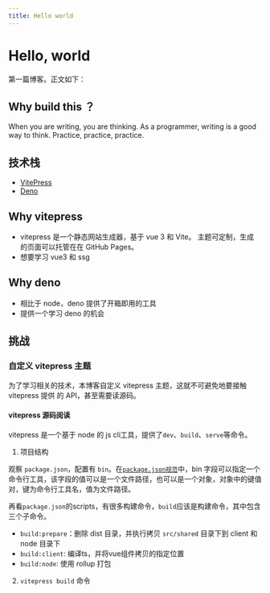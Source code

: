 ```yaml
---
title: Hello world
---
```


# Hello, world

第一篇博客。正文如下：

## Why build this ？

When you are writing, you are thinking. As a programmer, writing is a good way
to think. Practice, practice, practice.

## 技术栈

- [VitePress](https://vitepress.dev/)
- [Deno](https://github.com/denoland/deno/)

## Why vitepress

- vitepress 是一个静态网站生成器，基于 vue 3 和 Vite。 主题可定制，生成
  的页面可以托管在在 GitHub Pages。
- 想要学习 vue3 和 ssg

## Why deno

- 相比于 node，deno 提供了开箱即用的工具
- 提供一个学习 deno 的机会

## 挑战

### 自定义 vitepress 主题

为了学习相关的技术，本博客自定义 vitepress 主题，这就不可避免地要接触 vitepress
提供 的 API，甚至需要读源码。

#### vitepress 源码阅读

vitepress 是一个基于 node 的 js cli工具，提供了`dev`、`build`、`serve`等命令。

1. 项目结构

观察 `package.json`，配置有
`bin`。在[`package.json规范`](https://docs.npmjs.com/cli/v10/configuring-npm/package-json#bin)中，bin
字段可以指定一个命令行工具，该字段的值可以是一个文件路径，也可以是一个对象，对象中的键值对，键为命令行工具名，值为文件路径。

再看`package.json`的scripts，有很多构建命令，`build`应该是构建命令，其中包含三个子命令。

- `build:prepare`：删除 dist 目录，并执行拷贝 `src/shared` 目录下到 client 和
  node 目录下
- `build:client`: 编译ts，并将vue组件拷贝的指定位置
- `build:node`: 使用 rollup 打包

2. `vitepress build` 命令
